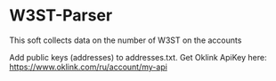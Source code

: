 # W3ST-Parser
This soft collects data on the number of W3ST on the accounts

Add public keys (addresses) to addresses.txt.
Get Oklink ApiKey here: https://www.oklink.com/ru/account/my-api
